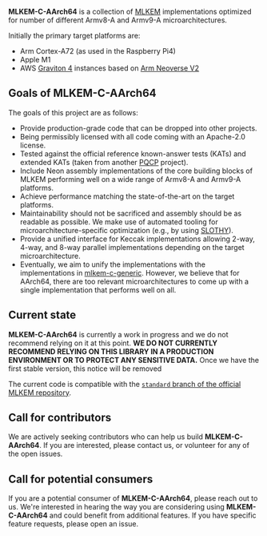 [//]: # (SPDX-License-Identifier: CC-BY-4.0)

**MLKEM-C-AArch64** is a collection of [MLKEM](https://doi.org/10.6028/NIST.FIPS.203.ipd) implementations optimized for number of different Armv8-A and Armv9-A microarchitectures.

Initially the primary target platforms are:
 - Arm Cortex-A72 (as used in the Raspberry Pi4)
 - Apple M1
 - AWS [Graviton 4](https://press.aboutamazon.com/2023/11/aws-unveils-next-generation-aws-designed-chips) instances based on [Arm Neoverse V2](https://developer.arm.com/Processors/Neoverse%20V2)


## Goals of MLKEM-C-AArch64

The goals of this project are as follows:

- Provide production-grade code that can be dropped into other projects.
- Being permissibly licensed with all code coming with an Apache-2.0 license.
- Tested against the official reference known-answer tests (KATs) and extended KATs (taken from another [PQCP](https://github.com/pq-code-package) project).
- Include Neon assembly implementations of the core building blocks of MLKEM performing well on a wide range of Armv8-A and Armv9-A platforms.
- Achieve performance matching the state-of-the-art on the target platforms.
- Maintainability should not be sacrificed and assembly should be as readable as possible. We make use of automated tooling for microarchitecture-specific optimization (e.g., by using [SLOTHY](https://slothy-optimizer.github.io/slothy/)).
- Provide a unified interface for Keccak implementations allowing 2-way, 4-way, and 8-way parallel implementations depending on the target microarchitecture.
- Eventually, we aim to unify the implementations with the implementations in [mlkem-c-generic](https://github.com/pq-code-package/mlkem-c-generic). However, we believe that for AArch64, there are too relevant microarchitectures to come up with a single implementation that performs well on all. 


## Current state

**MLKEM-C-AArch64** is currently a work in progress and we do not recommend relying on it at this point.
**WE DO NOT CURRENTLY RECOMMEND RELYING ON THIS LIBRARY IN A PRODUCTION ENVIRONMENT OR TO PROTECT ANY SENSITIVE DATA.**
Once we have the first stable version, this notice will be removed

The current code is compatible with the [`standard` branch of the official MLKEM repository](https://github.com/pq-crystals/kyber/tree/standard).

## Call for contributors

We are actively seeking contributors who can help us build **MLKEM-C-AArch64**.
If you are interested, please contact us, or volunteer for any of the open issues.

## Call for potential consumers

If you are a potential consumer of **MLKEM-C-AArch64**, please reach out to us.
We're interested in hearing the way you are considering using **MLKEM-C-AArch64** and could benefit from additional features.
If you have specific feature requests, please open an issue.
